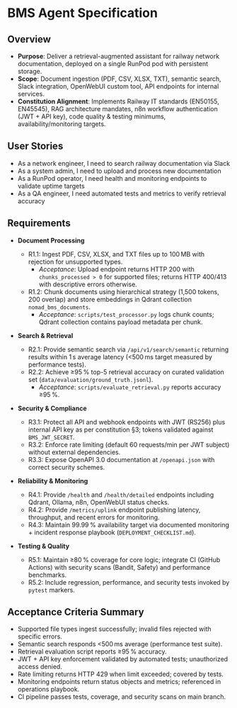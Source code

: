# BMS Agent Specification

## Overview
- **Purpose**: Deliver a retrieval-augmented assistant for railway network documentation, deployed on a single RunPod pod with persistent storage.
- **Scope**: Document ingestion (PDF, CSV, XLSX, TXT), semantic search, Slack integration, OpenWebUI custom tool, API endpoints for internal services.
- **Constitution Alignment**: Implements Railway IT standards (EN50155, EN45545), RAG architecture mandates, n8n workflow authentication (JWT + API key), code quality & testing minimums, availability/monitoring targets.

## User Stories
- As a network engineer, I need to search railway documentation via Slack
- As a system admin, I need to upload and process new documentation
- As a RunPod operator, I need health and monitoring endpoints to validate uptime targets
- As a QA engineer, I need automated tests and metrics to verify retrieval accuracy

## Requirements
- **Document Processing**
  - R1.1: Ingest PDF, CSV, XLSX, and TXT files up to 100 MB with rejection for unsupported types.
    - *Acceptance*: Upload endpoint returns HTTP 200 with `chunks_processed > 0` for supported files; returns HTTP 400/413 with descriptive errors otherwise.
  - R1.2: Chunk documents using hierarchical strategy (1,500 tokens, 200 overlap) and store embeddings in Qdrant collection `nomad_bms_documents`.
    - *Acceptance*: `scripts/test_processor.py` logs chunk counts; Qdrant collection contains payload metadata per chunk.

- **Search & Retrieval**
  - R2.1: Provide semantic search via `/api/v1/search/semantic` returning results within 1 s average latency (<500 ms target measured by performance tests).
  - R2.2: Achieve ≥95 % top-5 retrieval accuracy on curated validation set (`data/evaluation/ground_truth.jsonl`).
    - *Acceptance*: `scripts/evaluate_retrieval.py` reports accuracy ≥95 %.

- **Security & Compliance**
  - R3.1: Protect all API and webhook endpoints with JWT (RS256) plus internal API key as per constitution §3; tokens validated against `BMS_JWT_SECRET`.
  - R3.2: Enforce rate limiting (default 60 requests/min per JWT subject) without external dependencies.
  - R3.3: Expose OpenAPI 3.0 documentation at `/openapi.json` with correct security schemes.

- **Reliability & Monitoring**
  - R4.1: Provide `/health` and `/health/detailed` endpoints including Qdrant, Ollama, n8n, OpenWebUI status checks.
  - R4.2: Provide `/metrics/uplink` endpoint publishing latency, throughput, and recent errors for monitoring.
  - R4.3: Maintain 99.99 % availability target via documented monitoring + incident response playbook (`DEPLOYMENT_CHECKLIST.md`).

- **Testing & Quality**
  - R5.1: Maintain ≥80 % coverage for core logic; integrate CI (GitHub Actions) with security scans (Bandit, Safety) and performance benchmarks.
  - R5.2: Include regression, performance, and security tests invoked by `pytest` markers.

## Acceptance Criteria Summary
- Supported file types ingest successfully; invalid files rejected with specific errors.
- Semantic search responds <500 ms average (performance test suite).
- Retrieval evaluation script reports ≥95 % accuracy.
- JWT + API key enforcement validated by automated tests; unauthorized access denied.
- Rate limiting returns HTTP 429 when limit exceeded; covered by tests.
- Monitoring endpoints return status objects and metrics; referenced in operations playbook.
- CI pipeline passes tests, coverage, and security scans on main branch.
